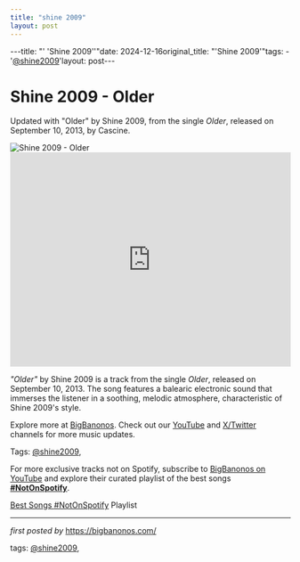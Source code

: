 ```yaml
---
title: "shine 2009"
layout: post
---
```

---title: "' 'Shine 2009''"date: 2024-12-16original_title: "'Shine 2009'"tags:  - '[@shine2009](/tags/shine2009/)'layout: post---<!-- Title of the Post --><h1 >Shine 2009 - Older</h1> <!-- Introductory Text --><p >Updated with "Older" by Shine 2009, from the single *Older*, released on September 10, 2013, by Cascine.</p> <!-- Featured Image --><div > <img src="https://i.ytimg.com/vi/mQfFVuNssuQ/maxresdefault.jpg" alt="Shine 2009 - Older" /></div> <!-- YouTube Video Embed --><div > <iframe width="100%" height="385" src="https://www.youtube.com/embed/mQfFVuNssuQ" title="Shine 2009 - Older" frameborder="0" allow="accelerometer; autoplay; clipboard-write; encrypted-media; gyroscope; picture-in-picture; web-share" referrerpolicy="strict-origin-when-cross-origin" allowfullscreen></iframe></div> <!-- Song Information --><div > <p><em>"Older"</em> by Shine 2009 is a track from the single *Older*, released on September 10, 2013. The song features a balearic electronic sound that immerses the listener in a soothing, melodic atmosphere, characteristic of Shine 2009's style.</p></div> <!-- Footer Links --><div > <p>Explore more at <a href="https://bigbanonos.com/" target="_blank">BigBanonos</a>. Check out our <a href="https://www.youtube.com/[@BigBanonos](/tags/BigBanonos/)" target="_blank">YouTube</a> and <a href="https://x.com/bigbanonos" target="_blank">X/Twitter</a> channels for more music updates.</p></div> <!-- Tags --><p >Tags: [@shine2009](/tags/shine2009/),</p><!--Subscribe and Playlist Links--><div>    <p>For more exclusive tracks not on Spotify, subscribe to <a href="https://www.youtube.com/[@BigBanonos](/tags/BigBanonos/)" target="_blank">BigBanonos on YouTube</a> and explore their curated playlist of the best songs <strong>[#NotOnSpotify](/tags/NotOnSpotify/)</strong>.</p>    <p><a href="https://www.youtube.com/playlist?list=PLtuNtuTatqI0kFahUCbtbfenC_ET5O_tr" target="_blank">Best Songs [#NotOnSpotify](/tags/NotOnSpotify/) Playlist<br /></a></p></div><hr /><p><em>first posted by</em> <a href="https://bigbanonos.com/" rel="noopener" target="_new">https://bigbanonos.com/</a></p><p>tags: [@shine2009](/tags/shine2009/),</p>